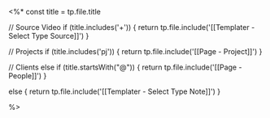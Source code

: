 
<%*
const title = tp.file.title


// Source Video
if (title.includes('+')) {
	return tp.file.include('[[Templater - Select Type Source]]')
}

// Projects
if (title.includes('pj')) {
	return tp.file.include('[[Page - Project]]')
}

// Clients
else if (title.startsWith("@")) {
 	return tp.file.include('[[Page - People]]')
} 

else {
	return tp.file.include('[[Templater - Select Type Note]]')
}

%>
